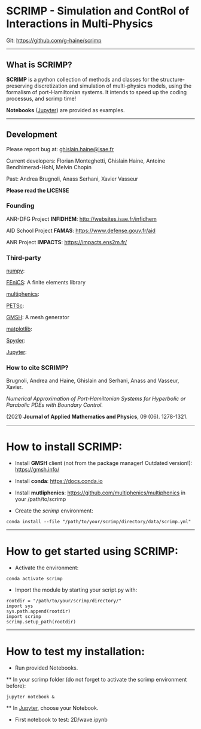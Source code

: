 #  SCRIMP - Simulation and ContRol of Interactions in Multi-Physics

Git: https://github.com/g-haine/scrimp
___

## What is SCRIMP?

**SCRIMP** is a python collection of methods and classes for the structure-preserving 
discretization and simulation of multi-physics models, using the 
formalism of port-Hamiltonian systems. It intends to speed up the coding 
processus, and scrimp time!

**Notebooks** ([Jupyter](https://jupyter.org/)) are provided as examples.
___

## Development

Please report bug at: ghislain.haine@isae.fr

Current developers: Florian Monteghetti, Ghislain Haine, Antoine Bendhimerad-Hohl, Melvin Chopin

Past: Andrea Brugnoli, Anass Serhani, Xavier Vasseur

**Please read the LICENSE**

### Founding

ANR-DFG Project **INFIDHEM**: http://websites.isae.fr/infidhem

AID School Project **FAMAS**: https://www.defense.gouv.fr/aid

ANR Project **IMPACTS**: https://impacts.ens2m.fr/

### Third-party

[numpy]():

[FEniCS](): A finite elements library

[multiphenics](): 

[PETSc](): 

[GMSH](): A mesh generator

[matplotlib]():

[Spyder]():

[Jupyter](https://jupyter.org/):

### How to cite SCRIMP?
    
Brugnoli, Andrea and Haine, Ghislain and Serhani, Anass and Vasseur, Xavier.

*Numerical Approximation of Port-Hamiltonian Systems for Hyperbolic or Parabolic PDEs with Boundary Control.*

(2021) **Journal of Applied Mathematics and Physics**, 09 (06). 1278-1321.
___

# How to install SCRIMP:

- Install **GMSH** client (not from the package manager! Outdated version!): https://gmsh.info/

- Install **conda**: https://docs.conda.io

- Install **mutliphenics**: https://github.com/multiphenics/multiphenics in your /path/to/scrimp

- Create the *scrimp* environment:
```
conda install --file "/path/to/your/scrimp/directory/data/scrimp.yml"
```
___

# How to get started using SCRIMP:

- Activate the environment:

```
conda activate scrimp
```

- Import the module by starting your script.py with:

```
rootdir = "/path/to/your/scrimp/directory/"
import sys
sys.path.append(rootdir)
import scrimp
scrimp.setup_path(rootdir)
```
___

# How to test my installation:

- Run provided Notebooks.

** In your scrimp folder (do not forget to activate the scrimp environment before):

```
jupyter notebook &
```

** In [Jupyter](https://jupyter.org/), choose your Notebook.

- First notebook to test: 2D/wave.ipynb

